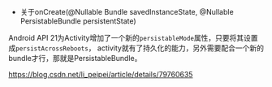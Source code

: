 * 关于onCreate(@Nullable Bundle savedInstanceState, @Nullable PersistableBundle persistentState)

Android API 21为Activity增加了一个新的`persistableMode`属性，只要将其设置成`persistAcrossReboots`，
activity就有了持久化的能力，另外需要配合一个新的bundle才行，那就是PersistableBundle。

https://blog.csdn.net/li_peipei/article/details/79760635